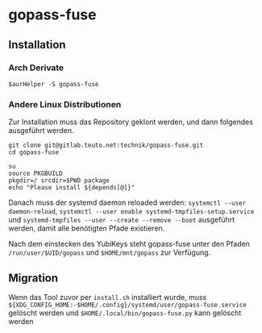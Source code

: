 # gopass-fuse

## Installation

### Arch Derivate

```shell
$aurHelper -S gopass-fuse
```

### Andere Linux Distributionen

Zur Installation muss das Repository geklont werden, und dann folgendes ausgeführt werden.

```shell
git clone git@gitlab.teuto.net:technik/gopass-fuse.git
cd gopass-fuse
```

```shell
su
source PKGBUILD
pkgdir=/ srcdir=$PWD package
echo "Please install ${depends[@]}"
```

Danach muss der systemd daemon reloaded werden: `systemctl --user daemon-reload`, `systemctl --user enable systemd-tmpfiles-setup.service` und `systemd-tmpfiles --user --create --remove --boot` ausgeführt werden, damit alle benötigten Pfade existieren.

Nach dem einstecken des YubiKeys steht gopass-fuse unter den Pfaden `/run/user/$UID/gopass` und `$HOME/mnt/gopass` zur Verfügung.

## Migration

Wenn das Tool zuvor per `install.sh` installiert wurde, *muss* `${XDG_CONFIG_HOME:-$HOME/.config}/systemd/user/gopass-fuse.service` gelöscht werden und `$HOME/.local/bin/gopass-fuse.py` kann gelöscht werden

